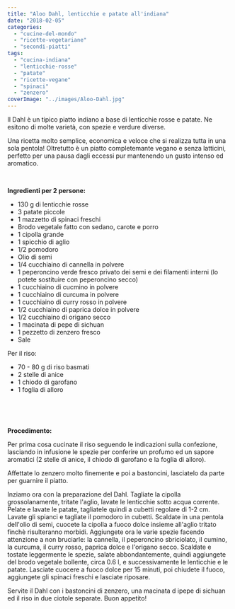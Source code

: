 ```yaml
---
title: "Aloo Dahl, lenticchie e patate all'indiana"
date: "2018-02-05"
categories: 
  - "cucine-del-mondo"
  - "ricette-vegetariane"
  - "secondi-piatti"
tags: 
  - "cucina-indiana"
  - "lenticchie-rosse"
  - "patate"
  - "ricette-vegane"
  - "spinaci"
  - "zenzero"
coverImage: "../images/Aloo-Dahl.jpg"
---
```


Il Dahl è un tipico piatto indiano a base di lenticchie rosse e patate. Ne esitono di molte varietà, con spezie e verdure diverse.

Una ricetta molto semplice, economica e veloce che si realizza tutta in una sola pentola! Oltretutto è un piatto completemante vegano e senza latticini, perfetto per una pausa dagli eccessi pur mantenendo un gusto intenso ed aromatico.

 

**Ingredienti per 2 persone:**

- 130 g di lenticchie rosse
- 3 patate piccole
- 1 mazzetto di spinaci freschi
- Brodo vegetale fatto con sedano, carote e porro
- 1 cipolla grande
- 1 spicchio di aglio
- 1/2 pomodoro
- Olio di semi
- 1/4 cucchiaino di cannella in polvere
- 1 peperoncino verde fresco privato dei semi e dei filamenti interni (lo potete sostituire con peperoncino secco)
- 1 cucchiaino di cucmino in polvere
- 1 cucchiaino di curcuma in polvere
- 1 cucchiaino di curry rosso in polvere
- 1/2 cucchiaino di paprica dolce in polvere
- 1/2 cucchiaino di origano secco
- 1 macinata di pepe di sichuan
- 1 pezzetto di zenzero fresco
- Sale

Per il riso:

- 70 - 80 g di riso basmati
- 2 stelle di anice
- 1 chiodo di garofano
- 1 foglia di alloro

 

 

**Procedimento:**

Per prima cosa cucinate il riso seguendo le indicazioni sulla confezione, lasciando in infusione le spezie per conferire un profumo ed un sapore aromatici (2 stelle di anice, il chiodo di garofano e la foglia di alloro).

Affettate lo zenzero molto finemente e poi a bastoncini, lasciatelo da parte per guarnire il piatto.

Inziamo ora con la preparazione del Dahl. Tagliate la cipolla grossolanamente, tritate l'aglio, lavate le lenticchie sotto acqua corrente. Pelate e lavate le patate, tagliatele quindi a cubetti regolare di 1-2 cm. Lavate gli spianci e tagliate il pomodoro in cubetti. Scaldate in una pentola dell'olio di semi, cuocete la cipolla a fuoco dolce insieme all'aglio tritato finchè risulteranno morbidi. Aggiungete ora le varie spezie facendo attenzione a non bruciarle: la cannella, il peperoncino sbriciolato, il cumino, la curcuma, il curry rosso, paprica dolce e l'origano secco. Scaldate e tostate leggermente le spezie, salate abbondantemente, quindi aggiungete del brodo vegetale bollente, circa 0.6 l, e successivamente le lenticchie e le patate. Lasciate cuocere a fuoco dolce per 15 minuti, poi chiudete il fuoco, aggiungete gli spinaci freschi e lasciate riposare.

Servite il Dahl con i bastoncini di zenzero, una macinata d ipepe di sichuan ed il riso in due ciotole separate. Buon appetito!
